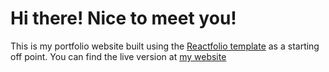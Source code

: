 # Hi there! Nice to meet you!

This is my portfolio website built using the [Reactfolio template](https://github.com/truethari/reactfolio) as a starting off point.
You can find the live version at [my website](https://simon-sk.onrender.com/)


<!-- If you have any additional questions, feel -->
